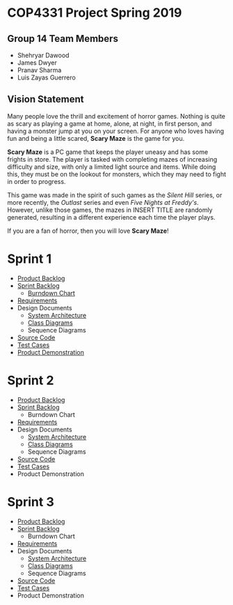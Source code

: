 # COP4331 Project Spring 2019
## Group 14 Team Members
* Shehryar Dawood
* James Dwyer
* Pranav Sharma
* Luis Zayas Guerrero
## Vision Statement
Many people love the thrill and excitement of horror games. Nothing is quite as scary as playing a game at home, alone, at night, in first person, and having a monster jump at you on your screen. For anyone who loves having fun and being a little scared, **Scary Maze** is the game for you.

**Scary Maze** is a PC game that keeps the player uneasy and has some frights in store. The player is tasked with completing mazes of increasing difficulty and size, with only a limited light source and items. While doing this, they must be on the lookout for monsters, which they may need to fight in order to progress.

This game was made in the spirit of such games as the *Silent Hill* series, or more recently, the *Outlast* series and even *Five Nights at Freddy's*. However, unlike those games, the mazes in INSERT TITLE are randomly generated, resulting in a different experience each time the player plays.

If you are a fan of horror, then you will love **Scary Maze**!
# Sprint 1
* [Product Backlog](https://github.com/cop4331-group-14/COP4331-Project/blob/master/project_markdown_files/product_backlog.md)
* [Sprint Backlog](https://github.com/cop4331-group-14/COP4331-Project/blob/master/project_markdown_files/sprint_1_backlog.md)
  * [Burndown Chart](https://github.com/cop4331-group-14/COP4331-Project/blob/master/burndownSprint1.pdf)
* [Requirements](https://github.com/cop4331-group-14/COP4331-Project/blob/master/project_markdown_files/requirements.md)
* Design Documents
  * [System Architecture](https://github.com/cop4331-group-14/COP4331-Project/blob/master/project_markdown_files/architecture.md)
  * [Class Diagrams](https://docs.google.com/document/d/1Xy7xksGz8BhLTd2dPK7bVZjgM5H7RG0JDzJAzTOTlr8/edit?usp=sharing)
  * Sequence Diagrams
* [Source Code](https://github.com/cop4331-group-14/COP4331-Project/tree/master/ScaryMaze)
* [Test Cases](https://github.com/cop4331-group-14/COP4331-Project/blob/master/project_markdown_files/test_cases.md)
* [Product Demonstration](https://youtu.be/xiSDnts801g) 

# Sprint 2
* [Product Backlog](https://github.com/cop4331-group-14/COP4331-Project/blob/master/project_markdown_files/product_backlog.md)
* [Sprint Backlog](https://github.com/cop4331-group-14/COP4331-Project/blob/master/project_markdown_files/sprint_2_backlog.md)
  * Burndown Chart
* [Requirements](https://github.com/cop4331-group-14/COP4331-Project/blob/master/project_markdown_files/requirements.md)
* Design Documents
  * [System Architecture](https://github.com/cop4331-group-14/COP4331-Project/blob/master/project_markdown_files/architecture.md)
  * [Class Diagrams](https://docs.google.com/document/d/1Xy7xksGz8BhLTd2dPK7bVZjgM5H7RG0JDzJAzTOTlr8/edit?usp=sharing)
  * Sequence Diagrams
* [Source Code](https://github.com/cop4331-group-14/COP4331-Project/tree/master/ScaryMaze)
* [Test Cases](https://github.com/cop4331-group-14/COP4331-Project/blob/master/project_markdown_files/test_cases.md)
* Product Demonstration

# Sprint 3
* [Product Backlog](https://github.com/cop4331-group-14/COP4331-Project/blob/master/project_markdown_files/product_backlog.md)
* [Sprint Backlog](https://github.com/cop4331-group-14/COP4331-Project/blob/master/project_markdown_files/sprint_3_backlog.md)
  * Burndown Chart
* [Requirements](https://github.com/cop4331-group-14/COP4331-Project/blob/master/project_markdown_files/requirements.md)
* Design Documents
  * [System Architecture](https://github.com/cop4331-group-14/COP4331-Project/blob/master/project_markdown_files/architecture.md)
  * [Class Diagrams](https://docs.google.com/document/d/1Xy7xksGz8BhLTd2dPK7bVZjgM5H7RG0JDzJAzTOTlr8/edit?usp=sharing)
  * Sequence Diagrams
* [Source Code](https://github.com/cop4331-group-14/COP4331-Project/tree/master/ScaryMaze)
* [Test Cases](https://github.com/cop4331-group-14/COP4331-Project/blob/master/project_markdown_files/test_cases.md)
* Product Demonstration
